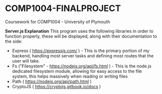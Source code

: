 # COMP1004-FINALPROJECT
Coursework for COMP1004 - University of Plymouth

**Server.js Explanation**
This program uses the following libraries in order to function properly, these will be displayed, along with their documentation to the side:
- Express ( https://expressjs.com/ ) - This is the primary portion of my backend, handling most server tasks and defining most routes that the user will take.
- Fs ("Filesystem" - https://nodejs.org/api/fs.html ) - This is the node.js dedicated filesystem module, allowing for easy access to the file system, this helps massively when reading or writing files
- Path ( https://nodejs.org/api/path.html )
- CryptoJS ( https://cryptojs.gitbook.io/docs ) 

